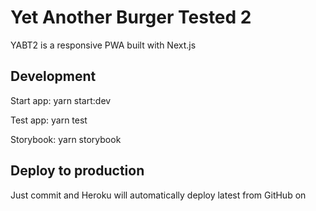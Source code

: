 # Yet Another Burger Tested 2

YABT2 is a responsive PWA built with Next.js

## Development

Start app: yarn start:dev

Test app: yarn test

Storybook: yarn storybook

## Deploy to production

Just commit and Heroku will automatically deploy latest from GitHub on
